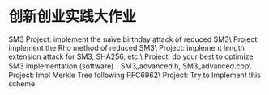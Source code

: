 # 创新创业实践大作业
SM3
Project: implement the naïve birthday attack of reduced SM3\\
Project: implement the Rho method of reduced SM3\\
Project: implement length extension attack for SM3, SHA256, etc.\\
Project: do your best to optimize SM3 implementation (software)：SM3_advanced.h, SM3_advanced.cpp\\
Project: Impl Merkle Tree following RFC6962\\
Project: Try to Implement this scheme
